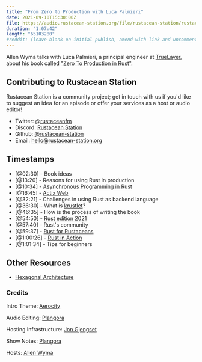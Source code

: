 ```yaml
---
title: "From Zero to Production with Luca Palmieri"
date: 2021-09-10T15:30:00Z
file: https://audio.rustacean-station.org/file/rustacean-station/rustacean-station-e036-luca-palmieri.mp3
duration: "1:07:42"
length: "65103280"
#reddit: (leave blank on initial publish, amend with link and uncomment this line after Reddit thread has been posted)
---
```

Allen Wyma talks with Luca Palmieri, a principal engineer at [TrueLayer](https://truelayer.com/), about his book called ["Zero To Production in Rust"](https://www.zero2prod.com/index.html).

## Contributing to Rustacean Station

Rustacean Station is a community project; get in touch with us if you'd like to suggest an idea for an episode or offer your services as a host or audio editor!

- Twitter: [@rustaceanfm](https://twitter.com/rustaceanfm)
- Discord: [Rustacean Station](https://discord.gg/cHc3Gyc)
- Github: [@rustacean-station](https://github.com/rustacean-station/)
- Email: [hello@rustacean-station.org](mailto:hello@rustacean-station.org)

## Timestamps 
- [@02:30] - Book ideas
- [@13:20] - Reasons for using Rust in production
- [@10:34] - [Asynchronous Programming in Rust](https://rust-lang.github.io/async-book/08_ecosystem/00_chapter.html)
- [@16:45] - [Actix Web](https://github.com/actix/actix-web)
- [@32:21] - Challenges in using Rust as backend language 
- [@36:30] - What is [krustlet](https://krustlet.dev/)?
- [@46:35] - How is the process of writing the book 
- [@54:50] - [Rust edition 2021](https://doc.rust-lang.org/edition-guide/rust-2021/index.html)
- [@57:40] - Rust's community
- [@59:37] - [Rust for Rustaceans](https://nostarch.com/rust-rustaceans)
- [@1:00:26] - [Rust in Action](https://www.manning.com/books/rust-in-action)
- [@1:01:34] - Tips for beginners

## Other Resources 
- [Hexagonal Architecture](https://en.wikipedia.org/wiki/Hexagonal_architecture_(software))

### Credits

Intro Theme: [Aerocity](https://twitter.com/AerocityMusic)

Audio Editing: [Plangora](https://twitter.com/plangora)

Hosting Infrastructure: [Jon Gjengset](https://twitter.com/jonhoo/)

Show Notes: [Plangora](https://twitter.com/plangora)

Hosts: [Allen Wyma](https://twitter.com/allenwyma)
